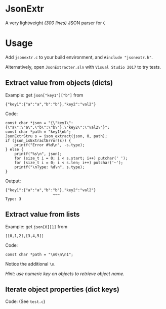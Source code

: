 # JsonExtr
A very lightweight _(300 lines)_ JSON parser for `C`

# Usage
Add `jsonextr.c` to your build environment, and `#include "jsonextr.h"`.

Alternatively, open `JsonExtracter.sln` with `Visual Studio 2017` to try tests.

## Extract value from objects (dicts)

Example: get `json["key1"]["b"]` from

```
{"key1":{"a":"a","b":"b"},"key2":"val2"}
```

Code:

```
const char *json = "{\"key1\":{\"a\":\"a\",\"b\":\"b\"},\"key2\":\"val2\"}";
const char *path = "key1\nb";
JsonExtrStru s = json_extract(json, 0, path);
if (json_isExtractError(s)) {
	printf("Error #%d\n", -s.type);
} else {
	printf("%s\n", json);
	for (size_t i = 0; i < s.start; i++) putchar(' ');
	for (size_t i = 0; i < s.len; i++) putchar('~');
	printf("\nType: %d\n", s.type);
}
```

Output:
```
{"key1":{"a":"a","b":"b"},"key2":"val2"}
                     ~~~
Type: 3
```

## Extract value from lists

Example: get `json[0][1]` from

```
[[0,1,2],[3,4,5]]
```

Code:

```
const char *path = "\n0\n\n1";
```

Notice the additional `\n`.

_Hint: use numeric key on objects to retrieve object name._

## Iterate object properties (dict keys)

Code: (See `test.c`)
